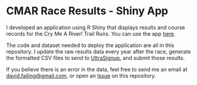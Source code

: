 # CMAR Race Results - Shiny App
I developed an application using R Shiny that displays results and course records for the Cry Me A River! Trail Runs. You can use the app [here](https://runphd.shinyapps.io/CMAR/).

The code and dataset needed to deploy the application are all in this repository. I update the raw results data every year after the race, generate the formatted CSV files to send to [UltraSignup](https://ultrasignup.com/), and submit those results.

If you believe there is an error in the data, feel free to send me an email at david.failing@gmail.com, or open an [Issue](../../issues) on this repository.
